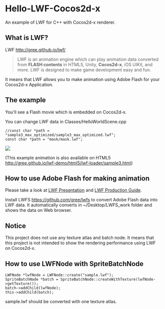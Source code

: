 Hello-LWF-Cocos2d-x
===================

An example of LWF for C++ with Cocos2d-x renderer.

What is LWF?
------------

LWF http://gree.github.io/lwf/

> LWF is an animation engine which can play animation data converted from **FLASH contents** in HTML5, Unity, **Cocos2d-x**, iOS UIKit, and more. LWF is designed to make game development easy and fun.

It means that LWF allows you to make animation using Adobe Flash for your Cocos2d-x Application.

The example
-----------

You'll see a Flash movie which is embedded on Cocos2d-x.

You can change LWF data in Classes/HelloWorldScene.cpp

    //const char *path = "sample3_max_optimized/sample3_max_optimized.lwf";
    const char *path = "mask/mask.lwf";

![](http://gree.github.io/lwf-loader/images/lwfloader-sample3.png)

(This example animation is also available on HTML5 http://gree.github.io/lwf-demo/html5/lwf-loader/sample3.html)

How to use Adobe Flash for making animation
-------------------------------------------

Please take a look at [LWF Presentation](http://gree.github.io/lwf/presentation20121115) and [LWF Production Guide](http://gree.github.io/lwf-demo/pdf/FLASHforLWFproductionguideline.pdf).

Install LWFS https://github.com/gree/lwfs to convert Adobe Flash data into LWF data. It automatically converts in ~/Desktop/LWFS_work folder and shows the data on Web browser.

Notice
-------------------

This project does not use any texture atlas and batch node. It means that this project is not intended to show the rendering performance using LWF on Cocos2d-x.

How to use LWFNode with SpriteBatchNode
-------------------

    LWFNode *lwfNode = LWFNode::create("sample.lwf");
    SpriteBatchNode *batch = SpriteBatchNode::createWithTexture(lwfNode->getTexture());
    batch->addChild(lwfNode);
    this->addChild(batch);

sample.lwf should be converted with one texture atlas.
